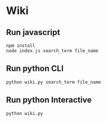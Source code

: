 # Wiki

## Run javascript
```
npm install
node index.js search_term file_name
```
## Run python CLI
```
python wiki.py search_term file_name
```
## Run python Interactive
```
python wiki.py
```
